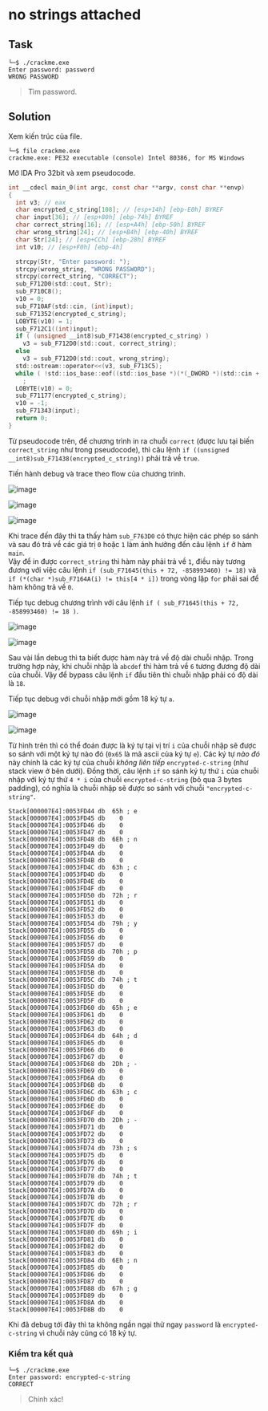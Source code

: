 # no strings attached
## Task
```
└─$ ./crackme.exe
Enter password: password
WRONG PASSWORD
```
> Tìm password.  

## Solution
Xem kiến trúc của file.  
```
└─$ file crackme.exe
crackme.exe: PE32 executable (console) Intel 80386, for MS Windows
```  

Mở IDA Pro 32bit và xem pseudocode.  

```c
int __cdecl main_0(int argc, const char **argv, const char **envp)
{
  int v3; // eax
  char encrypted_c_string[108]; // [esp+14h] [ebp-E0h] BYREF
  char input[36]; // [esp+80h] [ebp-74h] BYREF
  char correct_string[16]; // [esp+A4h] [ebp-50h] BYREF
  char wrong_string[24]; // [esp+B4h] [ebp-40h] BYREF
  char Str[24]; // [esp+CCh] [ebp-28h] BYREF
  int v10; // [esp+F0h] [ebp-4h]

  strcpy(Str, "Enter password: ");
  strcpy(wrong_string, "WRONG PASSWORD");
  strcpy(correct_string, "CORRECT");
  sub_F712D0(std::cout, Str);
  sub_F710C8();
  v10 = 0;
  sub_F710AF(std::cin, (int)input);
  sub_F71352(encrypted_c_string);
  LOBYTE(v10) = 1;
  sub_F712C1((int)input);
  if ( (unsigned __int8)sub_F71438(encrypted_c_string) )
    v3 = sub_F712D0(std::cout, correct_string);
  else
    v3 = sub_F712D0(std::cout, wrong_string);
  std::ostream::operator<<(v3, sub_F713C5);
  while ( !std::ios_base::eof((std::ios_base *)(*(_DWORD *)(std::cin + 4) + std::cin)) )
    ;
  LOBYTE(v10) = 0;
  sub_F71177(encrypted_c_string);
  v10 = -1;
  sub_F71343(input);
  return 0;
}
```  

Từ pseudocode trên, để chương trình in ra chuỗi `correct` (được lưu tại biến `correct_string` như trong pseudocode), thì câu lệnh `if ((unsigned __int8)sub_F71438(encrypted_c_string))` phải trả về `true`.  

Tiến hành debug và trace theo flow của chương trình.  

![image](https://user-images.githubusercontent.com/44528004/121341260-af417e80-c94a-11eb-9933-9f8c2010d836.png)  

![image](https://user-images.githubusercontent.com/44528004/121341283-b5375f80-c94a-11eb-98fe-262315515b27.png)  

![image](https://user-images.githubusercontent.com/44528004/121341306-bcf70400-c94a-11eb-88cc-72f4b6a1af0f.png)  

Khi trace đến đây thì ta thấy hàm `sub_F763D0` có thực hiện các phép so sánh và sau đó trả về các giá trị `0` hoặc `1` làm ảnh hưởng đến câu lệnh `if` ở hàm `main`.  
Vậy để in được `correct_string` thì hàm này phải trả về `1`, điều này tương đương với việc câu lệnh `if (sub_F71645(this + 72, -858993460) != 18)` và 
`if (*(char *)sub_F7164A(i) != this[4 * i])` trong vòng lặp `for` phải sai để hàm không trả về `0`.  

Tiếp tục debug chương trình với câu lệnh `if ( sub_F71645(this + 72, -858993460) != 18 )`.  

![image](https://user-images.githubusercontent.com/44528004/121341353-c7190280-c94a-11eb-8b35-eec53b69a68f.png)  

![image](https://user-images.githubusercontent.com/44528004/121341375-cbddb680-c94a-11eb-8dbf-157d4b245ed2.png)

Sau vài lần debug thì ta biết được hàm này trả về độ dài chuỗi nhập. Trong trường hợp này, khi chuỗi nhập là `abcdef` thì hàm trả về `6` tương đương độ dài của chuỗi. Vậy để bypass câu lệnh `if` đầu tiên thì chuỗi nhập phải có độ dài là `18`.  

Tiếp tục debug với chuỗi nhập mới gồm 18 ký tự `a`.  

![image](https://user-images.githubusercontent.com/44528004/121343800-41e31d00-c94d-11eb-9a9d-13da9c383560.png)

![image](https://user-images.githubusercontent.com/44528004/121343976-6e973480-c94d-11eb-9ea7-b5427db24fd1.png)  

Từ hình trên thì có thể đoán được là ký tự tại vị trí `i` của chuỗi nhập sẽ được so sánh với một ký tự nào đó (`0x65` là mã ascii của ký tự `e`). Các ký tự *nào đó* này chính là các ký tự của chuỗi *không liên tiếp* `encrypted-c-string` (như stack view ở bên dưới). Đồng thời, câu lệnh `if` so sánh ký tự thứ `i` của chuỗi nhập với ký tự thứ `4 * i` của chuỗi `encrypted-c-string` (bỏ qua 3 bytes padding), có nghĩa là chuỗi nhập sẽ được so sánh với chuỗi `"encrypted-c-string"`.  

```
Stack[000007E4]:0053FD44 db  65h ; e
Stack[000007E4]:0053FD45 db    0
Stack[000007E4]:0053FD46 db    0
Stack[000007E4]:0053FD47 db    0
Stack[000007E4]:0053FD48 db  6Eh ; n
Stack[000007E4]:0053FD49 db    0
Stack[000007E4]:0053FD4A db    0
Stack[000007E4]:0053FD4B db    0
Stack[000007E4]:0053FD4C db  63h ; c
Stack[000007E4]:0053FD4D db    0
Stack[000007E4]:0053FD4E db    0
Stack[000007E4]:0053FD4F db    0
Stack[000007E4]:0053FD50 db  72h ; r
Stack[000007E4]:0053FD51 db    0
Stack[000007E4]:0053FD52 db    0
Stack[000007E4]:0053FD53 db    0
Stack[000007E4]:0053FD54 db  79h ; y
Stack[000007E4]:0053FD55 db    0
Stack[000007E4]:0053FD56 db    0
Stack[000007E4]:0053FD57 db    0
Stack[000007E4]:0053FD58 db  70h ; p
Stack[000007E4]:0053FD59 db    0
Stack[000007E4]:0053FD5A db    0
Stack[000007E4]:0053FD5B db    0
Stack[000007E4]:0053FD5C db  74h ; t
Stack[000007E4]:0053FD5D db    0
Stack[000007E4]:0053FD5E db    0
Stack[000007E4]:0053FD5F db    0
Stack[000007E4]:0053FD60 db  65h ; e
Stack[000007E4]:0053FD61 db    0
Stack[000007E4]:0053FD62 db    0
Stack[000007E4]:0053FD63 db    0
Stack[000007E4]:0053FD64 db  64h ; d
Stack[000007E4]:0053FD65 db    0
Stack[000007E4]:0053FD66 db    0
Stack[000007E4]:0053FD67 db    0
Stack[000007E4]:0053FD68 db  2Dh ; -
Stack[000007E4]:0053FD69 db    0
Stack[000007E4]:0053FD6A db    0
Stack[000007E4]:0053FD6B db    0
Stack[000007E4]:0053FD6C db  63h ; c
Stack[000007E4]:0053FD6D db    0
Stack[000007E4]:0053FD6E db    0
Stack[000007E4]:0053FD6F db    0
Stack[000007E4]:0053FD70 db  2Dh ; -
Stack[000007E4]:0053FD71 db    0
Stack[000007E4]:0053FD72 db    0
Stack[000007E4]:0053FD73 db    0
Stack[000007E4]:0053FD74 db  73h ; s
Stack[000007E4]:0053FD75 db    0
Stack[000007E4]:0053FD76 db    0
Stack[000007E4]:0053FD77 db    0
Stack[000007E4]:0053FD78 db  74h ; t
Stack[000007E4]:0053FD79 db    0
Stack[000007E4]:0053FD7A db    0
Stack[000007E4]:0053FD7B db    0
Stack[000007E4]:0053FD7C db  72h ; r
Stack[000007E4]:0053FD7D db    0
Stack[000007E4]:0053FD7E db    0
Stack[000007E4]:0053FD7F db    0
Stack[000007E4]:0053FD80 db  69h ; i
Stack[000007E4]:0053FD81 db    0
Stack[000007E4]:0053FD82 db    0
Stack[000007E4]:0053FD83 db    0
Stack[000007E4]:0053FD84 db  6Eh ; n
Stack[000007E4]:0053FD85 db    0
Stack[000007E4]:0053FD86 db    0
Stack[000007E4]:0053FD87 db    0
Stack[000007E4]:0053FD88 db  67h ; g
Stack[000007E4]:0053FD89 db    0
Stack[000007E4]:0053FD8A db    0
Stack[000007E4]:0053FD8B db    0
```  

Khi đã debug tới đây thì ta không ngần ngại thử ngay `password` là `encrypted-c-string` vì chuỗi này cũng có 18 ký tự.  

### Kiểm tra kết quả
```
└─$ ./crackme.exe
Enter password: encrypted-c-string
CORRECT
```
> Chính xác!
